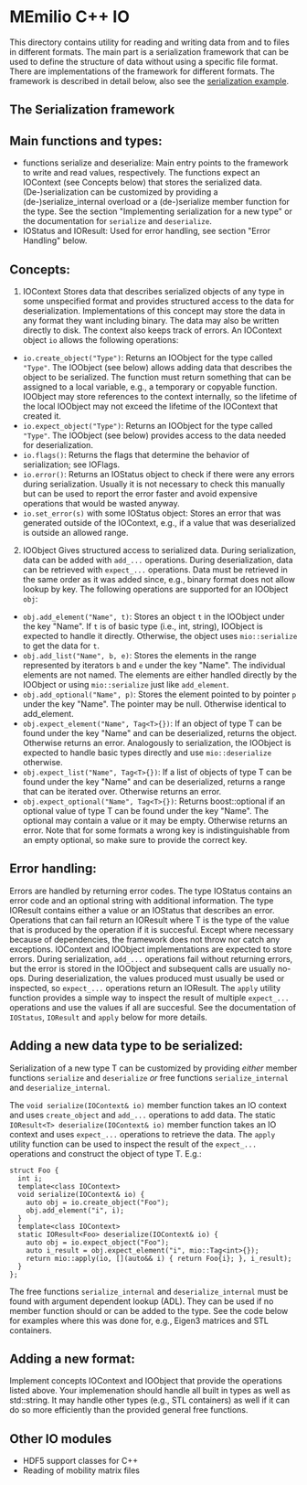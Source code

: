 # MEmilio C++ IO

This directory contains utility for reading and writing data from and to files in different formats. The main part is a serialization framework that can be used to define the structure of data without using a specific file format. There are implementations of the framework for different formats. The framework is described in detail below, also see the [serialization example](../../examples/serialize.cpp). 

## The Serialization framework

Main functions and types:
-------------------------
- functions serialize and deserialize: 
     Main entry points to the framework to write and read values, respectively. The functions expect an IOContext
     (see Concepts below) that stores the serialized data. (De-)serialization can be customized by providing a
     (de-)serialize_internal overload or a (de-)serialize member function for the type. See the section "Implementing 
     serialization for a new type" or the documentation for `serialize` and `deserialize`.
- IOStatus and IOResult: 
     Used for error handling, see section "Error Handling" below.

Concepts: 
---------
1. IOContext
Stores data that describes serialized objects of any type in some unspecified format and provides structured
access to the data for deserialization. Implementations of this concept may store the data in any format
they want including binary. The data may also be written directly to disk. The context also keeps track
of errors. An IOContext object `io` allows the following operations:
- `io.create_object("Type")`: 
     Returns an IOObject for the type called `"Type"`. The IOObject (see below) allows adding data that describes 
     the object to be serialized. The function must return something that can be assigned to a local
     variable, e.g., a temporary or copyable function. IOObject may store references to the context internally,
     so the lifetime of the local IOObject may not exceed the lifetime of the IOContext that created it.
- `io.expect_object("Type")`: 
     Returns an IOObject for the type called `"Type"`.
     The IOObject (see below) provides access to the data needed for deserialization. 
- `io.flags()`:
     Returns the flags that determine the behavior of serialization; see IOFlags.
- `io.error()`:
     Returns an IOStatus object to check if there were any errors during serialization.
     Usually it is not necessary to check this manually but can be used to report the error faster and 
     avoid expensive operations that would be wasted anyway.
- `io.set_error(s)` with some IOStatus object: 
     Stores an error that was generated outside of the IOContext, e.g., if a value that was deserialized 
     is outside an allowed range.
2. IOObject
Gives structured access to serialized data. During serialization, data can be added with `add_...` operations.
During deserialization, data can be retrieved with `expect_...` operations. Data must be retrieved in the same order
as it was added since, e.g., binary format does not allow lookup by key. The following operations are supported 
for an IOObject `obj`:
- `obj.add_element("Name", t)`: 
     Stores an object `t` in the IOObject under the key "Name". If `t` is of basic type (i.e., int, string), IOObject 
     is expected to handle it directly. Otherwise, the object uses `mio::serialize` to get the data for `t`.
- `obj.add_list("Name", b, e)`:
     Stores the elements in the range represented by iterators `b` and `e` under the key "Name". The individual elements are not named.
     The elements are either handled directly by the IOObject or using `mio::serialize` just like `add_element`.
- `obj.add_optional("Name", p)`:
     Stores the element pointed to by pointer `p` under the key "Name". The pointer may be null. Otherwise identical to add_element.
- `obj.expect_element("Name", Tag<T>{})`:
     If an object of type T can be found under the key "Name" and can be deserialized, returns the object. Otherwise returns
     an error. Analogously to serialization, the IOObject is expected to handle basic types directly and use `mio::deserialize`
     otherwise.
- `obj.expect_list("Name", Tag<T>{})`:
     If a list of objects of type T can be found under the key "Name" and can be deserialized, returns a range that can be 
     iterated over. Otherwise returns an error.
- `obj.expect_optional("Name", Tag<T>{})`:
     Returns boost::optional<T> if an optional value of type T can be found under the key "Name". The optional may contain a 
     value or it may be empty. Otherwise returns an error. Note that for some formats a wrong key is indistinguishable from 
     an empty optional, so make sure to provide the correct key.
 
Error handling:
---------------
Errors are handled by returning error codes. The type IOStatus contains an error code and an optional string with additional 
information. The type IOResult contains either a value or an IOStatus that describes an error. Operations that can fail return 
an IOResult<T> where T is the type of the value that is produced by the operation if it is succesful. Except where necessary
because of dependencies, the framework does not throw nor catch any exceptions. IOContext and IOObject implementations are
expected to store errors. During serialization, `add_...` operations fail without returning errors, but the error is stored 
in the IOObject and subsequent calls are usually no-ops. During deserialization, the values produced must usually be used or 
inspected, so `expect_...` operations return an IOResult. The `apply` utility function provides a simple way to inspect the result 
of multiple `expect_...` operations and use the values if all are succesful. See the documentation of `IOStatus`, `IOResult`
and `apply` below for more details.

Adding a new data type to be serialized:
-----------------------

Serialization of a new type T can be customized by providing _either_ member functions `serialize` and `deserialize` _or_ free functions 
`serialize_internal` and `deserialize_internal`.

The `void serialize(IOContext& io)` member function takes an IO context and uses `create_object` and `add_...` operations
 to add data. The static `IOResult<T> deserialize(IOContext& io)` member function takes an IO context and uses `expect_...` 
operations to retrieve the data. The `apply` utility function can be used to inspect the result of the `expect_...`
operations and construct the object of type T.
E.g.:
```
struct Foo {
  int i;
  template<class IOContext>
  void serialize(IOContext& io) {
    auto obj = io.create_object("Foo");
    obj.add_element("i", i);
  }
  template<class IOContext>
  static IOResult<Foo> deserialize(IOContext& io) {
    auto obj = io.expect_object("Foo");
    auto i_result = obj.expect_element("i", mio::Tag<int>{});
    return mio::apply(io, [](auto&& i) { return Foo{i}; }, i_result);
  }
};
```

The free functions `serialize_internal` and `deserialize_internal` must be found with argument dependent lookup (ADL). 
They can be used if no member function should or can be added to the type. See the code below for examples where 
this was done for, e.g., Eigen3 matrices and STL containers.

Adding a new format:
----------------------------------
Implement concepts IOContext and IOObject that provide the operations listed above. Your implemenation should handle
all built in types as well as std::string. It may handle other types (e.g., STL containers) as well if it can do so
more efficiently than the provided general free functions.

## Other IO modules

- HDF5 support classes for C++
- Reading of mobility matrix files